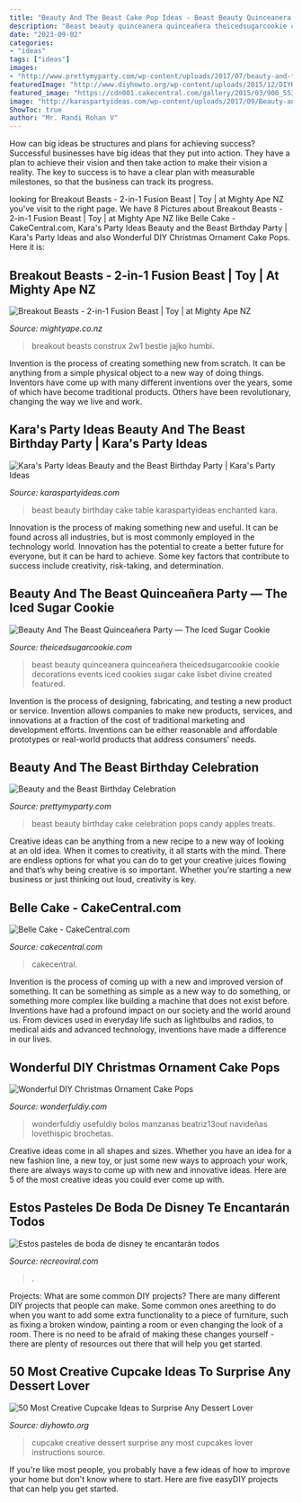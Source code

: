 ```yaml
---
title: "Beauty And The Beast Cake Pop Ideas - Beast Beauty Quinceanera Quinceañera Theicedsugarcookie Cookie Decorations Events Iced Cookies Sugar Cake Lisbet Divine Created Featured"
description: "Beast beauty quinceanera quinceañera theicedsugarcookie cookie decorations events iced cookies sugar cake lisbet divine created featured"
date: "2023-09-02"
categories:
- "ideas"
tags: ["ideas"]
images:
- "http://www.prettymyparty.com/wp-content/uploads/2017/07/beauty-and-the-beast-cake-pops.jpg"
featuredImage: "http://www.diyhowto.org/wp-content/uploads/2015/12/DIYHowto-50-Most-Creative-Cupcake-Ideas-to-Surprise-Any-Dessert-Lover13-600x600.jpg"
featured_image: "https://cdn001.cakecentral.com/gallery/2015/03/900_55391YCix_belle-cake.jpg"
image: "http://karaspartyideas.com/wp-content/uploads/2017/09/Beauty-and-the-Beast-Birthday-Party-via-Karas-Party-Ideas-KarasPartyIdeas.com17.jpg"
ShowToc: true
author: "Mr. Randi Rohan V"
---
```



How can big ideas be structures and plans for achieving success?
Successful businesses have big ideas that they put into action. They have a plan to achieve their vision and then take action to make their vision a reality. The key to success is to have a clear plan with measurable milestones, so that the business can track its progress.

	

		
looking for Breakout Beasts - 2-in-1 Fusion Beast | Toy | at Mighty Ape NZ you've visit to the right page. We have 8 Pictures about Breakout Beasts - 2-in-1 Fusion Beast | Toy | at Mighty Ape NZ like Belle Cake - CakeCentral.com, Kara&#039;s Party Ideas Beauty and the Beast Birthday Party | Kara&#039;s Party Ideas and also Wonderful DIY Christmas Ornament Cake Pops. Here it is:
		
    
## Breakout Beasts - 2-in-1 Fusion Beast | Toy | At Mighty Ape NZ

<img loading=lazy src="https://d3fa68hw0m2vcc.cloudfront.net/2e3/226465268.jpeg" onerror="this.onerror=null;this.src='https://tse1.mm.bing.net/th?id=OIP.mcMKPFIEBdqkJudKPrg6_gHaGI&amp;pid=15.1';" alt="Breakout Beasts - 2-in-1 Fusion Beast | Toy | at Mighty Ape NZ">

_Source: mightyape.co.nz_

>breakout beasts construx 2w1 bestie jajko humbi. 

	

Invention is the process of creating something new from scratch. It can be anything from a simple physical object to a new way of doing things. Inventors have come up with many different inventions over the years, some of which have become traditional products. Others have been revolutionary, changing the way we live and work.

    
## Kara&#039;s Party Ideas Beauty And The Beast Birthday Party | Kara&#039;s Party Ideas

<img loading=lazy src="http://karaspartyideas.com/wp-content/uploads/2017/09/Beauty-and-the-Beast-Birthday-Party-via-Karas-Party-Ideas-KarasPartyIdeas.com17.jpg" onerror="this.onerror=null;this.src='https://tse1.mm.bing.net/th?id=OIP.jeOz2Yotrq6YYKddfK5ZfAHaLH&amp;pid=15.1';" alt="Kara&#039;s Party Ideas Beauty and the Beast Birthday Party | Kara&#039;s Party Ideas">

_Source: karaspartyideas.com_

>beast beauty birthday cake table karaspartyideas enchanted kara. 

	

Innovation is the process of making something new and useful. It can be found across all industries, but is most commonly employed in the technology world. Innovation has the potential to create a better future for everyone, but it can be hard to achieve. Some key factors that contribute to success include creativity, risk-taking, and determination.

    
## Beauty And The Beast Quinceañera Party — The Iced Sugar Cookie

<img loading=lazy src="http://cdn.shopify.com/s/files/1/1041/8038/articles/Beauty_And_The_Beast_Party_created_by_Divine_Events_By_Lisbet_featured_on_The_Iced_Sugar_Cookie_9_1024x1024.jpg?v=1526342797" onerror="this.onerror=null;this.src='https://tse4.mm.bing.net/th?id=OIP.kQoz_y2xx4fiXhj_uSqxjwHaFF&amp;pid=15.1';" alt="Beauty And The Beast Quinceañera Party — The Iced Sugar Cookie">

_Source: theicedsugarcookie.com_

>beast beauty quinceanera quinceañera theicedsugarcookie cookie decorations events iced cookies sugar cake lisbet divine created featured. 

	

Invention is the process of designing, fabricating, and testing a new product or service. Invention allows companies to make new products, services, and innovations at a fraction of the cost of traditional marketing and development efforts. Inventions can be either reasonable and affordable prototypes or real-world products that address consumers’ needs.

    
## Beauty And The Beast Birthday Celebration

<img loading=lazy src="http://www.prettymyparty.com/wp-content/uploads/2017/07/beauty-and-the-beast-cake-pops.jpg" onerror="this.onerror=null;this.src='https://tse3.mm.bing.net/th?id=OIP.5PK1HhISQNXNLIZ7GBRmmQHaNL&amp;pid=15.1';" alt="Beauty and the Beast Birthday Celebration">

_Source: prettymyparty.com_

>beast beauty birthday cake celebration pops candy apples treats. 

	

Creative ideas can be anything from a new recipe to a new way of looking at an old idea. When it comes to creativity, it all starts with the mind. There are endless options for what you can do to get your creative juices flowing and that’s why being creative is so important. Whether you’re starting a new business or just thinking out loud, creativity is key.

    
## Belle Cake - CakeCentral.com

<img loading=lazy src="https://cdn001.cakecentral.com/gallery/2015/03/900_55391YCix_belle-cake.jpg" onerror="this.onerror=null;this.src='https://tse3.mm.bing.net/th?id=OIP.ClJLvuKBTCrUS4RhGosvLwHaLH&amp;pid=15.1';" alt="Belle Cake - CakeCentral.com">

_Source: cakecentral.com_

>cakecentral. 

	

Invention is the process of coming up with a new and improved version of something. It can be something as simple as a new way to do something, or something more complex like building a machine that does not exist before. Inventions have had a profound impact on our society and the world around us. From devices used in everyday life such as lightbulbs and radios, to medical aids and advanced technology, inventions have made a difference in our lives.

    
## Wonderful DIY Christmas Ornament Cake Pops

<img loading=lazy src="http://cdn.wonderfuldiy.com/wp-content/uploads/2014/11/Ornament-Cake-Pops-wonderful-diy.jpg" onerror="this.onerror=null;this.src='https://tse4.mm.bing.net/th?id=OIP.ZB6jV46PNrBwKAriQy7NAgHaG3&amp;pid=15.1';" alt="Wonderful DIY Christmas Ornament Cake Pops">

_Source: wonderfuldiy.com_

>wonderfuldiy usefuldiy bolos manzanas beatriz13out navideñas lovethispic brochetas. 

	

Creative ideas come in all shapes and sizes. Whether you have an idea for a new fashion line, a new toy, or just some new ways to approach your work, there are always ways to come up with new and innovative ideas. Here are 5 of the most creative ideas you could ever come up with.

    
## Estos Pasteles De Boda De Disney Te Encantarán Todos

<img loading=lazy src="https://www.recreoviral.com/wp-content/uploads/2017/01/bellaybestia.jpg" onerror="this.onerror=null;this.src='https://tse2.mm.bing.net/th?id=OIP.Ihto30xoaqXArMk3xMKHYQHaHX&amp;pid=15.1';" alt="Estos pasteles de boda de disney te encantarán todos">

_Source: recreoviral.com_

>. 

	

Projects: What are some common DIY projects?
There are many different DIY projects that people can make. Some common ones areething to do when you want to add some extra functionality to a piece of furniture, such as fixing a broken window, painting a room or even changing the look of a room. There is no need to be afraid of making these changes yourself - there are plenty of resources out there that will help you get started.

    
## 50 Most Creative Cupcake Ideas To Surprise Any Dessert Lover

<img loading=lazy src="http://www.diyhowto.org/wp-content/uploads/2015/12/DIYHowto-50-Most-Creative-Cupcake-Ideas-to-Surprise-Any-Dessert-Lover13-600x600.jpg" onerror="this.onerror=null;this.src='https://tse1.mm.bing.net/th?id=OIP.zRw-dMQx3C61dpo8HfCxLgHaHa&amp;pid=15.1';" alt="50 Most Creative Cupcake Ideas to Surprise Any Dessert Lover">

_Source: diyhowto.org_

>cupcake creative dessert surprise any most cupcakes lover instructions source. 

	

If you're like most people, you probably have a few ideas of how to improve your home but don't know where to start. Here are five easyDIY projects that can help you get started.

